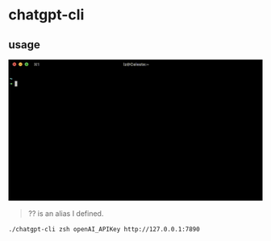 # chatgpt-cli

## usage

![gif](https://raw.githubusercontent.com/liCells/chatgpt-cli/main/chatgpt-cli.gif)

> ?? is an alias I defined.

```bash
./chatgpt-cli zsh openAI_APIKey http://127.0.0.1:7890
```
